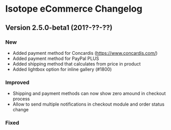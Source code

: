 Isotope eCommerce Changelog
===========================

Version 2.5.0-beta1 (201?-??-??)
--------------------------------

### New

- Added payment method for Concardis (https://www.concardis.com/)
- Added payment method for PayPal PLUS
- Added shipping method that calculates from price in product
- Added lightbox option for inline gallery (#1800)


### Improved

- Shipping and payment methods can now show zero amound in checkout process
- Allow to send multiple notifications in checkout module and order status change


### Fixed

